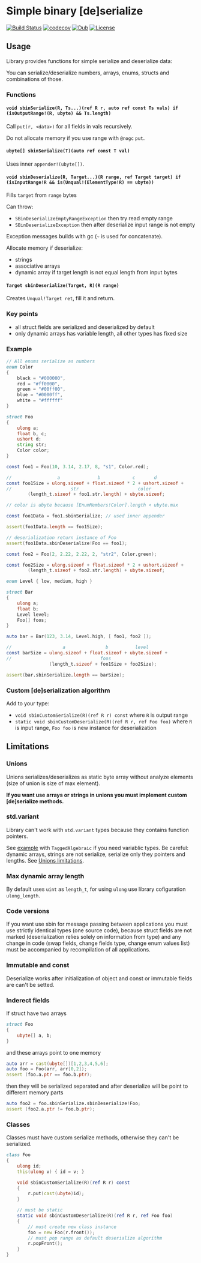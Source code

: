 # Simple binary [de]serialize

[![Build Status](https://travis-ci.org/deviator/sbin.svg?branch=master)](https://travis-ci.org/deviator/sbin)
[![codecov](https://codecov.io/gh/deviator/sbin/branch/master/graph/badge.svg)](https://codecov.io/gh/deviator/sbin)
[![Dub](https://img.shields.io/dub/v/sbin.svg)](http://code.dlang.org/packages/sbin)
[![License](https://img.shields.io/dub/l/sbin.svg)](http://code.dlang.org/packages/sbin)

## Usage

Library provides functions for simple serialize and deserialize data:

You can serialize/deserialize numbers, arrays, enums, structs and combinations of those.

### Functions

#### `void sbinSerialize(R, Ts...)(ref R r, auto ref const Ts vals) if (isOutputRange!(R, ubyte) && Ts.length)`

Call `put(r, <data>)` for all fields in vals recursively.

Do not allocate memory if you use range with `@nogc` `put`.

#### `ubyte[] sbinSerialize(T)(auto ref const T val)`

Uses inner `appender!(ubyte[])`.

#### `void sbinDeserialize(R, Target...)(R range, ref Target target) if (isInputRange!R && is(Unqual!(ElementType!R) == ubyte))`

Fills `target` from `range` bytes

Can throw:

* `SBinDeserializeEmptyRangeException` then try read empty range
* `SBinDeserializeException` then after deserialize input range is not empty

Exception messages builds with gc (`~` is used for concatenate).

Allocate memory if deserialize:

* strings
* associative arrays
* dynamic array if target length is not equal length from input bytes

#### `Target sbinDeserialize(Target, R)(R range)`

Creates `Unqual!Target ret`, fill it and return.

### Key points

* all struct fields are serialized and deserialized by default
* only dynamic arrays has variable length, all other types has fixed size

### Example

```d
// All enums serialize as numbers
enum Color
{
    black = "#000000",
    red = "#ff0000",
    green = "#00ff00",
    blue = "#0000ff",
    white = "#ffffff"
}

struct Foo
{
    ulong a;
    float b, c;
    ushort d;
    string str;
    Color color;
}

const foo1 = Foo(10, 3.14, 2.17, 8, "s1", Color.red);

//                 a              b            c       d
const foo1Size = ulong.sizeof + float.sizeof * 2 + ushort.sizeof +
//                      str                      color
        (length_t.sizeof + foo1.str.length) + ubyte.sizeof;

// color is ubyte because [EnumMembers!Color].length < ubyte.max

const foo1Data = foo1.sbinSerialize; // used inner appender

assert(foo1Data.length == foo1Size);

// deserialization return instance of Foo
assert(foo1Data.sbinDeserialize!Foo == foo1);

const foo2 = Foo(2, 2.22, 2.22, 2, "str2", Color.green);

const foo2Size = ulong.sizeof + float.sizeof * 2 + ushort.sizeof +
        (length_t.sizeof + foo2.str.length) + ubyte.sizeof;

enum Level { low, medium, high }

struct Bar
{
    ulong a;
    float b;
    Level level;
    Foo[] foos;
}

auto bar = Bar(123, 3.14, Level.high, [ foo1, foo2 ]);

//                   a               b          level
const barSize = ulong.sizeof + float.sizeof + ubyte.sizeof +
//                                 foos
                (length_t.sizeof + foo1Size + foo2Size);

assert(bar.sbinSerialize.length == barSize);
```

### Custom [de]serialization algorithm

Add to your type:

* `void sbinCustomSerialize(R)(ref R r) const` where `R` is output range
* `static void sbinCustomDeserialize(R)(ref R r, ref Foo foo)` where `R`
  is input range, `Foo foo` is new instance for deserialization

## Limitations

### Unions

Unions serializes/deserializes as static byte array without analyze elements (size of union is size of max element).

**If you want use arrays or strings in unions you must implement custom [de]serialize methods.**

### std.variant

Library can't work with `std.variant` types because they contains function pointers.

See [example](example) with `TaggedAlgebraic` if you need variablic types.
Be careful: dynamic arrays, strings are not serialize, serialize only they
pointers and lengths. See [Unions limitations](#unions).

### Max dynamic array length

By default uses `uint` as `length_t`, for using `ulong` use library cofiguration `ulong_length`.

### Code versions

If you want use sbin for message passing between applications you
must use strictly identical types (one source code), because struct fields are not marked 
(deserialization relies solely on information from type) and any change in code
(swap fields, change fields type, change enum values list) must be accompanied by
recompilation of all applications.

### Immutable and const

Deserialize works after initialization of object and const or immutable
fields are can't be setted.

### Inderect fields

If struct have two arrays

```d
struct Foo
{
    ubyte[] a, b;
}
```

and these arrays point to one memory

```d
auto arr = cast(ubyte[])[1,2,3,4,5,6];
auto foo = Foo(arr, arr[0,2]);
assert (foo.a.ptr == foo.b.ptr);
```

then they will be serialized separated and after deserialize will be
point to different memory parts

```d
auto foo2 = foo.sbinSerialize.sbinDeserialize!Foo;
assert (foo2.a.ptr != foo.b.ptr);
```

### Classes

Classes must have custom serialize methods, otherwise they can't be serialized.

```d
class Foo
{
    ulong id;
    this(ulong v) { id = v; }

    void sbinCustomSerialize(R)(ref R r) const
    {
        r.put(cast(ubyte)id);
    }

    // must be static
    static void sbinCustomDeserialize(R)(ref R r, ref Foo foo)
    {
        // must create new class instance
        foo = new Foo(r.front());
        // must pop range as default deserialize algorithm
        r.popFront();
    }
}
```